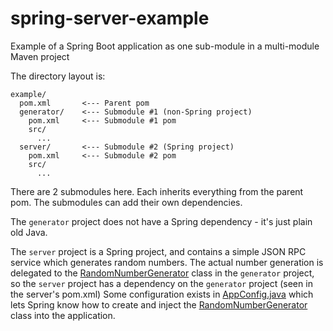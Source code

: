 # spring-server-example
Example of a Spring Boot application as one sub-module in a multi-module Maven project

The directory layout is:
```
example/
  pom.xml       <--- Parent pom
  generator/    <--- Submodule #1 (non-Spring project)
    pom.xml     <--- Submodule #1 pom
    src/
      ...
  server/       <--- Submodule #2 (Spring project)
    pom.xml     <--- Submodule #2 pom
    src/
      ...
```

There are 2 submodules here. Each inherits everything from the parent pom. The submodules can add
their own dependencies.

The `generator` project does not have a Spring dependency - it's just plain old Java.

The `server` project is a Spring project, and contains a simple JSON RPC service which generates
random numbers. The actual number generation is delegated to the
[RandomNumberGenerator](example/generator/src/main/java/edu/brandeis/cosi103a/springexample/generator/RandomNumberGenerator.java)
class in the `generator` project, so the `server` project has a dependency on the `generator` project
(seen in the server's pom.xml)
Some configuration exists in
[AppConfig.java](example/server/src/main/java/edu/brandeis/cosi103a/springexample/server/AppConfig.java)
which lets Spring know how to create and inject the
[RandomNumberGenerator](example/generator/src/main/java/edu/brandeis/cosi103a/springexample/generator/RandomNumberGenerator.java)
class into the application.


